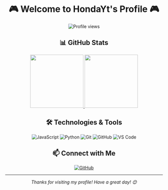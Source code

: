 <div align="center">
  
# 🎮 Welcome to HondaYt's Profile 🎮

<p>
  <img src="https://komarev.com/ghpvc/?username=HondaYt&color=blueviolet&style=flat-square" alt="Profile views"/>
</p>

## 📊 GitHub Stats

<a href="https://github.com/HondaYt">
  <img height="170em" src="https://github-readme-stats.vercel.app/api?username=HondaYt&show_icons=true&theme=tokyonight&include_all_commits=true&count_private=true&hide_border=true"/>
  <img height="170em" src="https://github-readme-stats.vercel.app/api/top-langs/?username=HondaYt&layout=compact&langs_count=8&theme=tokyonight&hide_border=true"/>
</a>

## 🛠️ Technologies & Tools

![JavaScript](https://img.shields.io/badge/-JavaScript-F7DF1E?style=flat-square&logo=javascript&logoColor=black)
![Python](https://img.shields.io/badge/-Python-3776AB?style=flat-square&logo=python&logoColor=white)
![Git](https://img.shields.io/badge/-Git-F05032?style=flat-square&logo=git&logoColor=white)
![GitHub](https://img.shields.io/badge/-GitHub-181717?style=flat-square&logo=github)
![VS Code](https://img.shields.io/badge/-VS%20Code-007ACC?style=flat-square&logo=visual-studio-code)

## 📫 Connect with Me

<a href="https://github.com/HondaYt" target="_blank">
  <img src="https://img.shields.io/badge/-GitHub-181717?style=for-the-badge&logo=github&logoColor=white" alt="GitHub"/>
</a>

---

<p align="center">
  <i>Thanks for visiting my profile! Have a great day! 😊</i>
</p>

</div>
